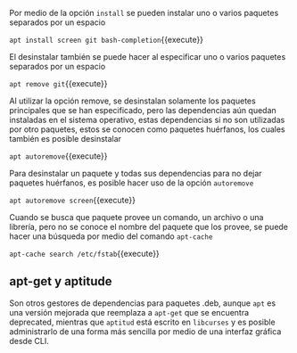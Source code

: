 Por medio de la opción `install` se pueden instalar uno o varios paquetes separados por un espacio

`apt install screen git bash-completion`{{execute}}

El desinstalar también se puede hacer al especificar uno o varios paquetes separados por un espacio

`apt remove git`{{execute}}

Al utilizar la opción remove, se desinstalan solamente los paquetes principales que se han especificado, pero las dependencias aún quedan instaladas en el sistema operativo, estas dependencias si no son utilizadas por otro paquetes, estos se conocen como paquetes huérfanos, los cuales también es posible desinstalar

`apt autoremove`{{execute}}

Para desinstalar un paquete y todas sus dependencias para no dejar paquetes huérfanos, es posible hacer uso de la opción `autoremove`

`apt autoremove screen`{{execute}}

Cuando se busca que paquete provee un comando, un archivo o una librería, pero no se conoce el nombre del paquete que los provee, se puede hacer una búsqueda por medio del comando `apt-cache`

`apt-cache search /etc/fstab`{{execute}}

## apt-get y aptitude
Son otros gestores de dependencias para paquetes .deb, aunque `apt` es una versión mejorada que reemplaza a `apt-get` que se encuentra deprecated, mientras que `aptitud` está escrito en `libcurses` y es posible administrarlo de una forma más sencilla por medio de una interfaz gráfica desde CLI.
